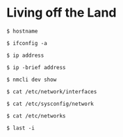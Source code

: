 # Living off the Land

`$ hostname`

`$ ifconfig -a`

`$ ip address`

`$ ip -brief address`

`$ nmcli dev show`

`$ cat /etc/network/interfaces`

`$ cat /etc/sysconfig/network`

`$ cat /etc/networks`

`$ last -i`